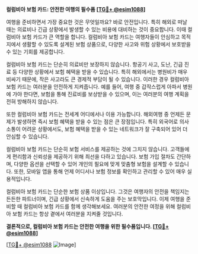 **컬럼비아 보험 카드: 안전한 여행의 필수품 [[TG💪+ @esim1088](https://t.me/s/esim1088)]**

여행을 준비하면서 가장 중요한 것은 무엇일까요? 바로 안전입니다. 특히 해외로 떠날 때는 의료비나 긴급 상황에서 발생할 수 있는 비용에 대비하는 것이 중요합니다. 이때 컬럼비아 보험 카드가 큰 역할을 합니다. 컬럼비아 보험 카드는 여행자들이 안심하고 목적지에서 생활할 수 있도록 설계된 보험 상품으로, 다양한 사고와 위험 상황에서 보호받을 수 있는 기회를 제공합니다.

컬럼비아 보험 카드는 단순히 의료비만 보장하지 않습니다. 항공기 사고, 도난, 긴급 진료 등 다양한 상황에서 보험 혜택을 받을 수 있습니다. 특히 해외에서는 병원비가 매우 비싸기 때문에, 작은 사고라도 큰 경제적 부담이 될 수 있습니다. 이러한 경우 컬럼비아 보험 카드는 여러분을 안전하게 지켜줍니다. 예를 들어, 여행 중 갑작스럽게 아파서 병원에 가야 한다면, 보험을 통해 진료비를 보상받을 수 있으며, 이는 여러분의 여행 계획을 전혀 방해하지 않습니다.

또한 컬럼비아 보험 카드는 전세계 어디에서나 이용 가능합니다. 해외여행 중 언제든 문제가 발생하면 즉시 보험 혜택을 받을 수 있는 점은 큰 장점입니다. 특히 외국어로 의사소통이 어려운 상황에서도, 보험 혜택을 받을 수 있는 네트워크가 잘 구축되어 있어 더 안심할 수 있습니다.

컬럼비아 보험 카드는 단순히 보험 서비스를 제공하는 것에 그치지 않습니다. 고객들에게 편리함과 신뢰성을 제공하기 위해 최선을 다하고 있습니다. 보험 가입 절차도 간단하며, 다양한 옵션을 선택할 수 있어 개인의 필요에 맞게 맞춤형 보험을 설계할 수 있습니다. 또한, 모바일 앱을 통해 언제 어디서나 보험 정보를 확인하고 관리할 수 있어 매우 실용적입니다.

컬럼비아 보험 카드는 단순한 보험 상품 이상입니다. 그것은 여행자의 안전을 책임지는 든든한 파트너이며, 긴급 상황에서 신속하게 도움을 주는 보호막입니다. 이제 여행을 준비할 때 컬럼비아 보험 카드를 함께 생각해보세요. 여러분의 안전한 여정을 위해 컬럼비아 보험 카드는 항상 곁에서 여러분을 지켜줄 것입니다.

**결론적으로, 컬럼비아 보험 카드는 안전한 여행을 위한 필수품입니다. [[TG💪+ @esim1088](https://t.me/s/esim1088)]**

[[TG💪+ @esim1088](https://t.me/s/esim1088) ![Image](https://i.postimg.cc/Y0z9fWf4/image.png)]